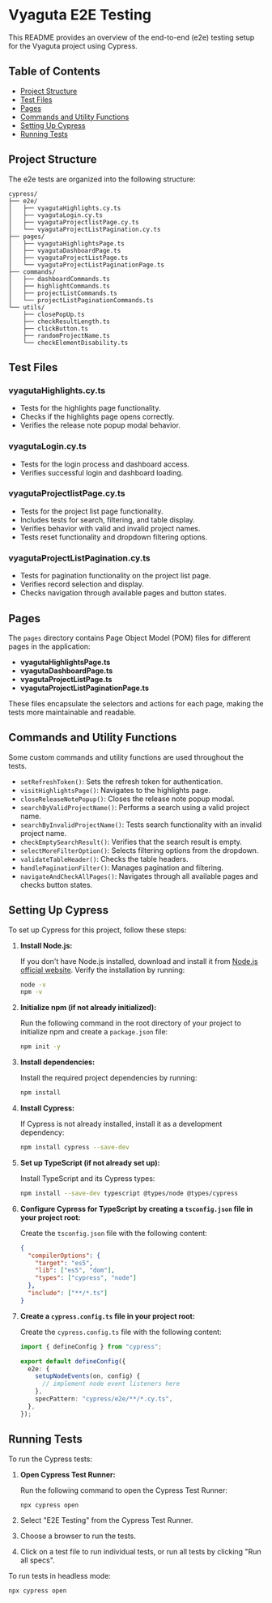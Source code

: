 # Vyaguta E2E Testing

This README provides an overview of the end-to-end (e2e) testing setup for the Vyaguta project using Cypress.

## Table of Contents

- [Project Structure](#project-structure)
- [Test Files](#test-files)
- [Pages](#pages)
- [Commands and Utility Functions](#commands-and-utility-functions)
- [Setting Up Cypress](#setting-up-cypress)
- [Running Tests](#running-tests)

## Project Structure

The e2e tests are organized into the following structure:

```
cypress/
├── e2e/
│   ├── vyagutaHighlights.cy.ts
│   ├── vyagutaLogin.cy.ts
│   ├── vyagutaProjectlistPage.cy.ts
│   └── vyagutaProjectListPagination.cy.ts
├── pages/
│   ├── vyagutaHighlightsPage.ts
│   ├── vyagutaDashboardPage.ts
│   ├── vyagutaProjectListPage.ts
│   └── vyagutaProjectListPaginationPage.ts
├── commands/
│   ├── dashboardCommands.ts
│   ├── highlightCommands.ts
│   ├── projectListCommands.ts
│   └── projectListPaginationCommands.ts
└── utils/
    ├── closePopUp.ts
    ├── checkResultLength.ts
    ├── clickButton.ts
    ├── randomProjectName.ts
    └── checkElementDisability.ts
```

## Test Files

### vyagutaHighlights.cy.ts

- Tests for the highlights page functionality.
- Checks if the highlights page opens correctly.
- Verifies the release note popup modal behavior.

### vyagutaLogin.cy.ts

- Tests for the login process and dashboard access.
- Verifies successful login and dashboard loading.

### vyagutaProjectlistPage.cy.ts

- Tests for the project list page functionality.
- Includes tests for search, filtering, and table display.
- Verifies behavior with valid and invalid project names.
- Tests reset functionality and dropdown filtering options.

### vyagutaProjectListPagination.cy.ts

- Tests for pagination functionality on the project list page.
- Verifies record selection and display.
- Checks navigation through available pages and button states.

## Pages

The `pages` directory contains Page Object Model (POM) files for different pages in the application:

- **vyagutaHighlightsPage.ts**
- **vyagutaDashboardPage.ts**
- **vyagutaProjectListPage.ts**
- **vyagutaProjectListPaginationPage.ts**

These files encapsulate the selectors and actions for each page, making the tests more maintainable and readable.

## Commands and Utility Functions

Some custom commands and utility functions are used throughout the tests.

- `setRefreshToken()`: Sets the refresh token for authentication.
- `visitHighlightsPage()`: Navigates to the highlights page.
- `closeReleaseNotePopup()`: Closes the release note popup modal.
- `searchByValidProjectName()`: Performs a search using a valid project name.
- `searchByInvalidProjectName()`: Tests search functionality with an invalid project name.
- `checkEmptySearchResult()`: Verifies that the search result is empty.
- `selectMoreFilterOption()`: Selects filtering options from the dropdown.
- `validateTableHeader()`: Checks the table headers.
- `handlePaginationFilter()`: Manages pagination and filtering.
- `navigateAndCheckAllPages()`: Navigates through all available pages and checks button states.

## Setting Up Cypress

To set up Cypress for this project, follow these steps:

1. **Install Node.js:**

   If you don't have Node.js installed, download and install it from [Node.js official website](https://nodejs.org/). Verify the installation by running:

   ```bash
   node -v
   npm -v
   ```

2. **Initialize npm (if not already initialized):**

   Run the following command in the root directory of your project to initialize npm and create a `package.json` file:

   ```bash
   npm init -y
   ```

3. **Install dependencies:**

   Install the required project dependencies by running:

   ```bash
   npm install
   ```

4. **Install Cypress:**

   If Cypress is not already installed, install it as a development dependency:

   ```bash
   npm install cypress --save-dev
   ```

5. **Set up TypeScript (if not already set up):**

   Install TypeScript and its Cypress types:

   ```bash
   npm install --save-dev typescript @types/node @types/cypress
   ```

6. **Configure Cypress for TypeScript by creating a `tsconfig.json` file in your project root:**

   Create the `tsconfig.json` file with the following content:

   ```json
   {
     "compilerOptions": {
       "target": "es5",
       "lib": ["es5", "dom"],
       "types": ["cypress", "node"]
     },
     "include": ["**/*.ts"]
   }
   ```

7. **Create a `cypress.config.ts` file in your project root:**

   Create the `cypress.config.ts` file with the following content:

   ```typescript
   import { defineConfig } from "cypress";

   export default defineConfig({
     e2e: {
       setupNodeEvents(on, config) {
         // implement node event listeners here
       },
       specPattern: "cypress/e2e/**/*.cy.ts",
     },
   });
   ```

## Running Tests

To run the Cypress tests:

1. **Open Cypress Test Runner:**

   Run the following command to open the Cypress Test Runner:

   ```bash
   npx cypress open
   ```

2. Select "E2E Testing" from the Cypress Test Runner.
3. Choose a browser to run the tests.
4. Click on a test file to run individual tests, or run all tests by clicking "Run all specs".

To run tests in headless mode:

```bash
npx cypress open
```
